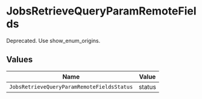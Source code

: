 # JobsRetrieveQueryParamRemoteFields

Deprecated. Use show_enum_origins.


## Values

| Name                                       | Value                                      |
| ------------------------------------------ | ------------------------------------------ |
| `JobsRetrieveQueryParamRemoteFieldsStatus` | status                                     |